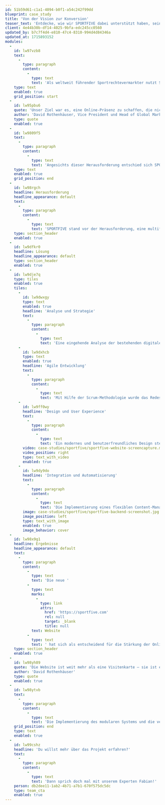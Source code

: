```yaml
---
id: 51b59d61-c1a1-4094-b0f1-a54c242f99dd
blueprint: case_study
title: 'Von der Vision zur Konversion'
teaser_text: 'Entdecke, wie wir SPORTFIVE dabei unterstützt haben, seine digitale Präsenz neu zu gestalten und eine Website zu schaffen, die nicht nur informiert, sondern aktiv zur Kundengewinnung beiträgt.'
client: 4e44b30b-df14-4025-9bfa-edc245cc0560
updated_by: b7c7f4d4-e810-47c4-8310-994d4d84346a
updated_at: 1715893152
modules:
  -
    id: lw97vzb8
    text:
      -
        type: paragraph
        content:
          -
            type: text
            text: 'Als weltweit führender Sportrechtevermarkter nutzt SPORTFIVE sein vielfältiges Dienstleistungsportfolio, um Marken und Rechteinhaber mit maßgeschneiderten, kreativen Lösungen zusammenzuführen und deren globale Reichweite sowie Sichtbarkeit effektiv zu steigern. Ursprünglich bestand die Webpräsenz von SPORTFIVE aus einer einfachen Single-Page-Website, ergänzt durch diverse themenspezifische Satellitenseiten, die nicht das volle Potenzial des Unternehmens ausschöpften.'
    type: text
    enabled: true
    grid_position: start
  -
    id: lw95pbu6
    quote: 'Unser Ziel war es, eine Online-Präsenz zu schaffen, die nicht nur informativ ist, sondern aktiv zur Kundengewinnung beiträgt und unsere Marktführerschaft unterstreicht'
    author: 'David Rothenhäuser, Vice President und Head of Global Marketing Communications bei SPORTFIVE'
    type: quote
    enabled: true
  -
    id: lw9809f5
    text:
      -
        type: paragraph
        content:
          -
            type: text
            text: 'Angesichts dieser Herausforderung entschied sich SPORTFIVE für eine grundlegende Überarbeitung seiner Online-Präsenz. Ziel war es, eine kohärente und ansprechende Online-Identität zu etablieren, die nicht nur als Informationsquelle dient, sondern auch als effektiver Vertriebskanal fungiert. Hierfür wählte SPORTFIVE mit 21st digital einen Partner, der in der Lage ist, die Webseite strategisch neu zu konzipieren und zu entwickeln.'
    type: text
    enabled: true
    grid_position: end
  -
    id: lw98rgch
    headline: Herausforderung
    headline_appearance: default
    text:
      -
        type: paragraph
        content:
          -
            type: text
            text: 'SPORTFIVE stand vor der Herausforderung, eine multifunktionale Website zu entwickeln, die spezifische, landesweite Kampagnen unterstützt und effiziente Lead-Generierungsprozesse fördert. Das Ziel war, eine Website zu schaffen, die sich nahtlos in bestehende CRM-Systeme integriert und gleichzeitig attraktiv für neue Kunden ist.'
    type: section_header
    enabled: true
  -
    id: lw9dfkr0
    headline: Lösung
    headline_appearance: default
    type: section_header
    enabled: true
  -
    id: lw9dje7q
    type: tiles
    enabled: true
    tiles:
      -
        id: lw9dwxgy
        type: text
        enabled: true
        headline: 'Analyse und Strategie'
        text:
          -
            type: paragraph
            content:
              -
                type: text
                text: 'Eine eingehende Analyse der bestehenden digitalen Assets war der erste Schritt, gefolgt von einer strategischen Neuplanung, die darauf abzielte, die Website als zentralen Touchpoint im digitalen Ökosystem von SPORTFIVE zu etablieren.'
      -
        id: lw9dxhcb
        type: text
        enabled: true
        headline: 'Agile Entwicklung'
        text:
          -
            type: paragraph
            content:
              -
                type: text
                text: 'Mit Hilfe der Scrum-Methodologie wurde das Redesign in zweiwöchigen Sprints durchgeführt, wobei regelmäßige Abstimmungen sicherstellten, dass alle Teammitglieder auf dem gleichen Stand waren und die Ziele effizient erreicht wurden.'
      -
        id: lw9ff0wy
        headline: 'Design und User Experience'
        text:
          -
            type: paragraph
            content:
              -
                type: text
                text: 'Ein modernes und benutzerfreundliches Design stellte sicher, dass die Website nicht nur ansprechend aussah, sondern auch die Interaktion mit den Nutzern förderte und die Conversion Rate steigerte.'
        video: case-studies/sportfive/sportfive-website-screencapture.mp4
        video_position: right
        type: text_with_video
        enabled: true
      -
        id: lw9dy9do
        headline: 'Integration und Automatisierung'
        text:
          -
            type: paragraph
            content:
              -
                type: text
                text: 'Die Implementierung eines flexiblen Content-Management-Systems und die Integration von Funktionen zur Lead-Generierung waren entscheidend für die Steigerung der Effizienz und die Erreichung der Geschäftsziele.'
        image: case-studies/sportfive/sportfive-backend-screenshot.jpg
        image_position: left
        type: text_with_image
        enabled: true
        image_behavior: cover
  -
    id: lw98x9g1
    headline: Ergebnisse
    headline_appearance: default
    text:
      -
        type: paragraph
        content:
          -
            type: text
            text: 'Die neue '
          -
            type: text
            marks:
              -
                type: link
                attrs:
                  href: 'https://sportfive.com'
                  rel: null
                  target: _blank
                  title: null
            text: Website
          -
            type: text
            text: ' hat sich als entscheidend für die Stärkung der Online-Präsenz und die Förderung des Geschäftswachstums erwiesen. Das positive Feedback von Kunden und internen Stakeholdern sowie die signifikante Steigerung der Conversion Rate bestätigen den Erfolg der Initiative.'
    type: section_header
    enabled: true
  -
    id: lw98yh89
    quote: 'Die Website ist weit mehr als eine Visitenkarte – sie ist ein entscheidender Treiber für unser Geschäft. Durch die Neugestaltung konnten wir unsere Markenpräsenz signifikant steigern und effektiv neue Kundenbeziehungen aufbauen'
    author: 'David Rothenhäuser'
    type: quote
    enabled: true
  -
    id: lw98ytvb
    text:
      -
        type: paragraph
        content:
          -
            type: text
            text: 'Die Implementierung des modularen Systems und die verbesserte Flexibilität im Content-Management haben es SPORTFIVE ermöglicht, schnell und autonom auf Marktveränderungen zu reagieren und spezifische Kampangen effektiv zu managen.'
    grid_position: end
    type: text
    enabled: true
  -
    id: lw99cshz
    headline: 'Du willst mehr über das Projekt erfahren?'
    text:
      -
        type: paragraph
        content:
          -
            type: text
            text: 'Dann sprich doch mal mit unserem Experten Fabian!'
    person: db2dee11-1ab2-4b71-a7b1-670f575dc5dc
    type: team_cta
    enabled: true
---
```

